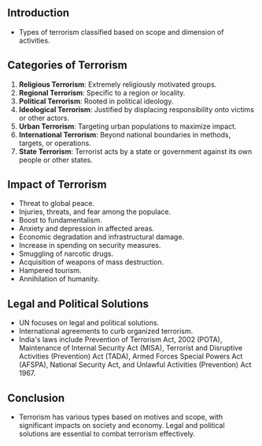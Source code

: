 ## Introduction

- Types of terrorism classified based on scope and dimension of activities.

## Categories of Terrorism

1. **Religious Terrorism**: Extremely religiously motivated groups.
2. **Regional Terrorism**: Specific to a region or locality.
3. **Political Terrorism**: Rooted in political ideology.
4. **Ideological Terrorism**: Justified by displacing responsibility onto victims or other actors.
5. **Urban Terrorism**: Targeting urban populations to maximize impact.
6. **International Terrorism**: Beyond national boundaries in methods, targets, or operations.
7. **State Terrorism**: Terrorist acts by a state or government against its own people or other states.

## Impact of Terrorism

- Threat to global peace.
- Injuries, threats, and fear among the populace.
- Boost to fundamentalism.
- Anxiety and depression in affected areas.
- Economic degradation and infrastructural damage.
- Increase in spending on security measures.
- Smuggling of narcotic drugs.
- Acquisition of weapons of mass destruction.
- Hampered tourism.
- Annihilation of humanity.

## Legal and Political Solutions

- UN focuses on legal and political solutions.
- International agreements to curb organized terrorism.
- India's laws include Prevention of Terrorism Act, 2002 (POTA), Maintenance of Internal Security Act (MISA), Terrorist and Disruptive Activities (Prevention) Act (TADA), Armed Forces Special Powers Act (AFSPA), National Security Act, and Unlawful Activities (Prevention) Act 1967.

## Conclusion

- Terrorism has various types based on motives and scope, with significant impacts on society and economy. Legal and political solutions are essential to combat terrorism effectively.